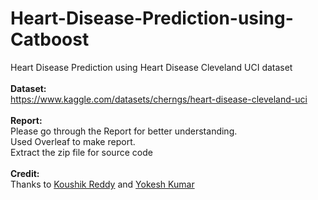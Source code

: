 # Heart-Disease-Prediction-using-Catboost
Heart Disease Prediction using Heart Disease Cleveland UCI dataset <br>
<br />
**Dataset:** <br/>
https://www.kaggle.com/datasets/cherngs/heart-disease-cleveland-uci <br />
<br />
**Report:** <br/>
Please go through the Report for better understanding. <br />
Used Overleaf to make report. <br />
Extract the zip file for source code <br />
<br />
**Credit:**<br />
Thanks to [Koushik Reddy](https://www.linkedin.com/in/koushik-reddy-7a41321a8/) and [Yokesh Kumar](https://www.linkedin.com/in/yokesh-kumar-812928222/)
